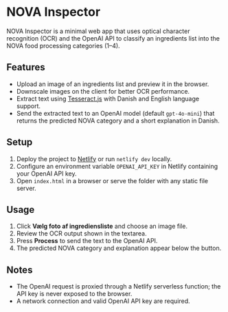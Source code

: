 # NOVA Inspector

NOVA Inspector is a minimal web app that uses optical character recognition (OCR) and the OpenAI API to classify an ingredients list into the NOVA food processing categories (1–4).

## Features
- Upload an image of an ingredients list and preview it in the browser.
- Downscale images on the client for better OCR performance.
- Extract text using [Tesseract.js](https://tesseract.projectnaptha.com/) with Danish and English language support.
- Send the extracted text to an OpenAI model (default `gpt-4o-mini`) that returns the predicted NOVA category and a short explanation in Danish.

## Setup
1. Deploy the project to [Netlify](https://www.netlify.com/) or run `netlify dev` locally.
2. Configure an environment variable `OPENAI_API_KEY` in Netlify containing your OpenAI API key.
3. Open `index.html` in a browser or serve the folder with any static file server.

## Usage
1. Click **Vælg foto af ingrediensliste** and choose an image file.
2. Review the OCR output shown in the textarea.
3. Press **Process** to send the text to the OpenAI API.
4. The predicted NOVA category and explanation appear below the button.

## Notes
- The OpenAI request is proxied through a Netlify serverless function; the API key is never exposed to the browser.
- A network connection and valid OpenAI API key are required.

